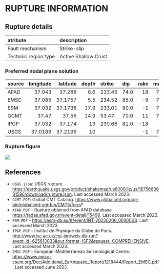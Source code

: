 # RUPTURE INFORMATION
    
## Rupture details

| atribute             | description          |
|:---------------------|:---------------------|
| Fault mechanism       | Strike-slip          |
| Tectonic region type | Active Shallow Crust |

### Preferred nodal plane solution

| source   |   longitude |   latitude |   depth | strike   | dip   |   rake |   mag |
|:---------|------------:|-----------:|--------:|:---------|:------|-------:|------:|
| AFAD     |     37.043  |    37.288  |     8.6 | 233.45   | 74.0  |     18 |   7.7 |
| EMSC     |     37.085  |    37.1757 |     5.5 | 234.52   | 85.0  |     -9 |   7.8 |
| ESM      |     37.032  |    37.1736 |    17.9 | 233.01   | 90.0  |     -1 |   7.8 |
| GCMT     |     37.47   |    37.56   |    14.9 | 53.47    | 70.0  |     11 |   7.8 |
| IPGP     |     37.032  |    37.174  |    13   | 230.66   | 81.0  |    -18 |   8   |
| USGS     |     37.0189 |    37.2199 |    10   |          |       |     -1 |   7.8 |

### Rupture figure

![](earthquake_ruptures.png)

## References

- `USGS.json`: USGS rupture. https://earthquake.usgs.gov/product/shakemap/us6000jllz/us/1675660631596/download/rupture.json. Last accessed March 2023.
- `GCMT.PDF`: Global CMT Catalog. https://www.globalcmt.org/cgi-bin/globalcmt-cgi-bin/CMT5/form?
- `AFAD.PDF` - Rupture obtained from AFAD database https://tadas.afad.gov.tr/event-detail/15499. Last accessed March 2023.
- `ESM.PDF` - https://esm-db.eu/#/event/INT-20230206_0000008. Last accessed March 2023.
- `IPGP.PDF` - Institut de Physique du Globe de Paris. http://www.isc.ac.uk/cgi-bin/web-db-run?event_id=625613033&out_format=ISF2&request=COMPREHENSIVE. Last accessed March 2023.
- `EMSC.PDF` - European-Mediterranean Seismological Centre. https://www.emsc-csem.org/Doc/Additional_Earthquake_Report/1218444/Report_EMSC.pdf. Last accessed June 2023.







